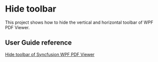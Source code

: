 # Hide toolbar
This project shows how to hide the vertical and horizontal toolbar of WPF PDF Viewer.

## User Guide reference
[Hide toolbar of Syncfusion WPF PDF Viewer](https://help.syncfusion.com/wpf/pdf-viewer/toggling-visibility-of-the-tool-bar)